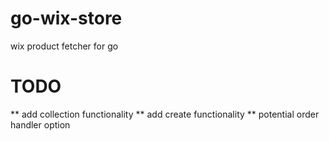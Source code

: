 # go-wix-store

wix product fetcher for go

# TODO
** add collection functionality
** add create functionality
** potential order handler option
